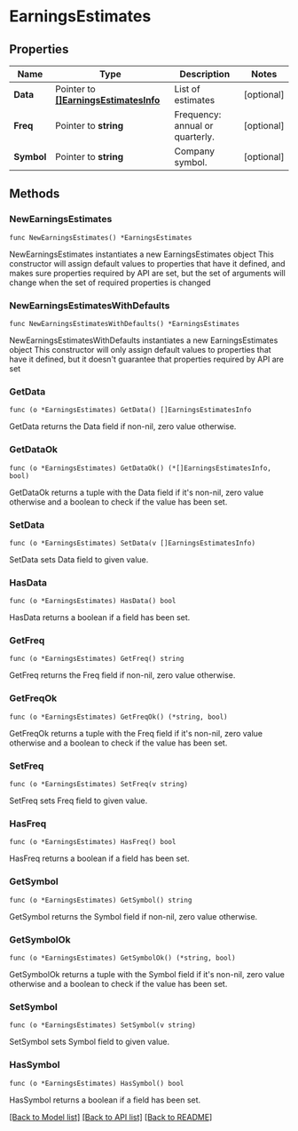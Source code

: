 # EarningsEstimates

## Properties

Name | Type | Description | Notes
------------ | ------------- | ------------- | -------------
**Data** | Pointer to [**[]EarningsEstimatesInfo**](EarningsEstimatesInfo.md) | List of estimates | [optional] 
**Freq** | Pointer to **string** | Frequency: annual or quarterly. | [optional] 
**Symbol** | Pointer to **string** | Company symbol. | [optional] 

## Methods

### NewEarningsEstimates

`func NewEarningsEstimates() *EarningsEstimates`

NewEarningsEstimates instantiates a new EarningsEstimates object
This constructor will assign default values to properties that have it defined,
and makes sure properties required by API are set, but the set of arguments
will change when the set of required properties is changed

### NewEarningsEstimatesWithDefaults

`func NewEarningsEstimatesWithDefaults() *EarningsEstimates`

NewEarningsEstimatesWithDefaults instantiates a new EarningsEstimates object
This constructor will only assign default values to properties that have it defined,
but it doesn't guarantee that properties required by API are set

### GetData

`func (o *EarningsEstimates) GetData() []EarningsEstimatesInfo`

GetData returns the Data field if non-nil, zero value otherwise.

### GetDataOk

`func (o *EarningsEstimates) GetDataOk() (*[]EarningsEstimatesInfo, bool)`

GetDataOk returns a tuple with the Data field if it's non-nil, zero value otherwise
and a boolean to check if the value has been set.

### SetData

`func (o *EarningsEstimates) SetData(v []EarningsEstimatesInfo)`

SetData sets Data field to given value.

### HasData

`func (o *EarningsEstimates) HasData() bool`

HasData returns a boolean if a field has been set.

### GetFreq

`func (o *EarningsEstimates) GetFreq() string`

GetFreq returns the Freq field if non-nil, zero value otherwise.

### GetFreqOk

`func (o *EarningsEstimates) GetFreqOk() (*string, bool)`

GetFreqOk returns a tuple with the Freq field if it's non-nil, zero value otherwise
and a boolean to check if the value has been set.

### SetFreq

`func (o *EarningsEstimates) SetFreq(v string)`

SetFreq sets Freq field to given value.

### HasFreq

`func (o *EarningsEstimates) HasFreq() bool`

HasFreq returns a boolean if a field has been set.

### GetSymbol

`func (o *EarningsEstimates) GetSymbol() string`

GetSymbol returns the Symbol field if non-nil, zero value otherwise.

### GetSymbolOk

`func (o *EarningsEstimates) GetSymbolOk() (*string, bool)`

GetSymbolOk returns a tuple with the Symbol field if it's non-nil, zero value otherwise
and a boolean to check if the value has been set.

### SetSymbol

`func (o *EarningsEstimates) SetSymbol(v string)`

SetSymbol sets Symbol field to given value.

### HasSymbol

`func (o *EarningsEstimates) HasSymbol() bool`

HasSymbol returns a boolean if a field has been set.


[[Back to Model list]](../README.md#documentation-for-models) [[Back to API list]](../README.md#documentation-for-api-endpoints) [[Back to README]](../README.md)


